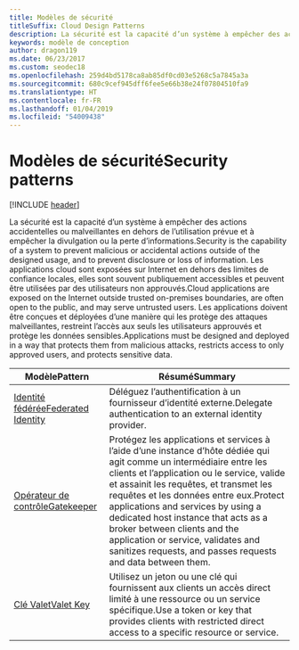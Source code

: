 ```yaml
---
title: Modèles de sécurité
titleSuffix: Cloud Design Patterns
description: La sécurité est la capacité d’un système à empêcher des actions accidentelles ou malveillantes en dehors de l’utilisation prévue et à empêcher la divulgation ou la perte d’informations. Les applications cloud sont exposées sur Internet en dehors des limites de confiance locales, elles sont souvent publiquement accessibles et peuvent être utilisées par des utilisateurs non approuvés. Les applications doivent être conçues et déployées d’une manière qui les protège des attaques malveillantes, restreint l’accès aux seuls les utilisateurs approuvés et protège les données sensibles.
keywords: modèle de conception
author: dragon119
ms.date: 06/23/2017
ms.custom: seodec18
ms.openlocfilehash: 259d4bd5178ca8ab85df0cd03e5268c5a7845a3a
ms.sourcegitcommit: 680c9cef945dff6fee5e66b38e24f07804510fa9
ms.translationtype: HT
ms.contentlocale: fr-FR
ms.lasthandoff: 01/04/2019
ms.locfileid: "54009438"
---
```

# <a name="security-patterns"></a><span data-ttu-id="b3d98-106">Modèles de sécurité</span><span class="sxs-lookup"><span data-stu-id="b3d98-106">Security patterns</span></span>

[!INCLUDE [header](../../_includes/header.md)]

<span data-ttu-id="b3d98-107">La sécurité est la capacité d’un système à empêcher des actions accidentelles ou malveillantes en dehors de l’utilisation prévue et à empêcher la divulgation ou la perte d’informations.</span><span class="sxs-lookup"><span data-stu-id="b3d98-107">Security is the capability of a system to prevent malicious or accidental actions outside of the designed usage, and to prevent disclosure or loss of information.</span></span> <span data-ttu-id="b3d98-108">Les applications cloud sont exposées sur Internet en dehors des limites de confiance locales, elles sont souvent publiquement accessibles et peuvent être utilisées par des utilisateurs non approuvés.</span><span class="sxs-lookup"><span data-stu-id="b3d98-108">Cloud applications are exposed on the Internet outside trusted on-premises boundaries, are often open to the public, and may serve untrusted users.</span></span> <span data-ttu-id="b3d98-109">Les applications doivent être conçues et déployées d’une manière qui les protège des attaques malveillantes, restreint l’accès aux seuls les utilisateurs approuvés et protège les données sensibles.</span><span class="sxs-lookup"><span data-stu-id="b3d98-109">Applications must be designed and deployed in a way that protects them from malicious attacks, restricts access to only approved users, and protects sensitive data.</span></span>

|                    <span data-ttu-id="b3d98-110">Modèle</span><span class="sxs-lookup"><span data-stu-id="b3d98-110">Pattern</span></span>                     |                                                                                                         <span data-ttu-id="b3d98-111">Résumé</span><span class="sxs-lookup"><span data-stu-id="b3d98-111">Summary</span></span>                                                                                                         |
|------------------------------------------------|-------------------------------------------------------------------------------------------------------------------------------------------------------------------------------------------------------------------------|
| [<span data-ttu-id="b3d98-112">Identité fédérée</span><span class="sxs-lookup"><span data-stu-id="b3d98-112">Federated Identity</span></span>](../federated-identity.md) |                                                                                <span data-ttu-id="b3d98-113">Déléguez l’authentification à un fournisseur d’identité externe.</span><span class="sxs-lookup"><span data-stu-id="b3d98-113">Delegate authentication to an external identity provider.</span></span>                                                                                |
|         [<span data-ttu-id="b3d98-114">Opérateur de contrôle</span><span class="sxs-lookup"><span data-stu-id="b3d98-114">Gatekeeper</span></span>](../gatekeeper.md)         | <span data-ttu-id="b3d98-115">Protégez les applications et services à l’aide d’une instance d’hôte dédiée qui agit comme un intermédiaire entre les clients et l’application ou le service, valide et assainit les requêtes, et transmet les requêtes et les données entre eux.</span><span class="sxs-lookup"><span data-stu-id="b3d98-115">Protect applications and services by using a dedicated host instance that acts as a broker between clients and the application or service, validates and sanitizes requests, and passes requests and data between them.</span></span> |
|          [<span data-ttu-id="b3d98-116">Clé Valet</span><span class="sxs-lookup"><span data-stu-id="b3d98-116">Valet Key</span></span>](../valet-key.md)          |                                                        <span data-ttu-id="b3d98-117">Utilisez un jeton ou une clé qui fournissent aux clients un accès direct limité à une ressource ou un service spécifique.</span><span class="sxs-lookup"><span data-stu-id="b3d98-117">Use a token or key that provides clients with restricted direct access to a specific resource or service.</span></span>                                                        |
